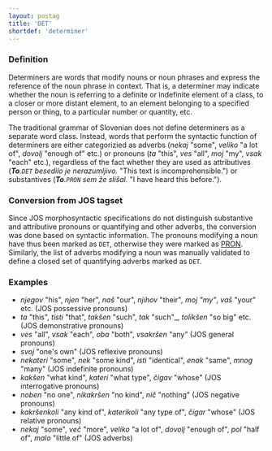 ```yaml
---
layout: postag
title: 'DET'
shortdef: 'determiner'
---
```


### Definition

Determiners are words that modify nouns or noun phrases and express the reference of the noun phrase in context. That is, a determiner may indicate whether the noun is referring to a definite or indefinite element of a class, to a closer or more distant element, to an element belonging to a specified person or thing, to a particular number or quantity, etc.

The traditional grammar of Slovenian does not define determiners as a separate word class. Instead, words that perform the syntactic function of determiners are either categorizied as adverbs (_nekaj_ "some", _veliko_ "a lot of", _dovolj_ "enough of" etc.) or pronouns (_ta_ "this", _ves_ "all", _moj_ "my", _vsak_ "each" etc.), regardless of the fact whether they are used as attributives (_<b>To</b>.`DET` besedilo je nerazumljivo._ "This text is incomprehensible.") or substantives (_<b>To</b>.`PRON` sem že slišal._ "I have heard this before.").  

### Conversion from JOS tagset

Since JOS morphosyntactic specifications do not distinguish substantive and attributive pronouns or quantifying and other adverbs, the conversion was done based on syntactic information. The pronouns modifying a noun have thus been marked as `DET`, otherwise they were marked as [PRON](PRON). Similarly, the list of adverbs modifying a noun was manually validated to define a closed set of quantifying adverbs marked as `DET`. 

### Examples

* _njegov_ "his", _njen_ "her", _naš_ "our", _njihov_ "their"_, _moj_ "my"_, _vaš_ "your" etc. (JOS possessive pronouns)
* _ta_ "this", _tisti_ "that", _takšen_ "such", _tak_ "such"_, _tolikšen_ "so big" etc. (JOS demonstrative pronouns)
* _ves_ "all", _vsak_ "each", _oba_ "both", _vsakršen_ "any" (JOS general pronouns)
* _svoj_ "one's own" (JOS reflexive pronouns)
* _nekateri_ "some", _nek_ "some kind", _isti_ "identical", _enak_ "same", _mnog_ "many" (JOS indefinite pronouns)
* _kakšen_ "what kind", _kateri_ "what type", _čigav_ "whose" (JOS interrogative pronouns)
* _noben_ "no one", _nikakršen_ "no kind", _nič_ "nothing" (JOS negative pronouns)
* _kakršenkoli_ "any kind of", _katerikoli_ "any type of", _čigar_ "whose" (JOS relative pronouns)
* _nekaj_ "some", _več_ "more", _veliko_ "a lot of", _dovolj_ "enough of", _pol_ "half of", _malo_ "little of" (JOS adverbs)
